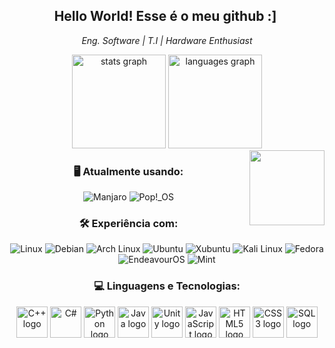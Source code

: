 <h2 style="text-align: center;">Hello World! Esse é o meu github :] ‍️</h2>
<p style="text-align: center;"><em>Eng. Software | T.I | Hardware Enthusiast </em></p>

<div style="text-align: center;">
  <img src="https://github-readme-stats.vercel.app/api?username=luizhc06&hide_title=false&hide_rank=false&show_icons=true&include_all_commits=true&count_private=true&disable_animations=false&theme=dracula&locale=en&hide_border=false" height="150" alt="stats graph" />
  <img src="https://github-readme-stats.vercel.app/api/top-langs?username=luizhc06&locale=en&hide_title=false&layout=compact&card_width=320&langs_count=5&theme=dracula&hide_border=false" height="150" alt="languages graph" />
</div>

<img align="right" height="120" src="https://media1.tenor.com/m/GOabrbLMl4AAAAAd/plink-cat-plink.gif" />

<div style="text-align: center;">
  <h3>🖥️ Atualmente usando:</h3>
  <img src="https://img.shields.io/badge/Manjaro-35BF5C?style=for-the-badge&logo=manjaro&logoColor=white" alt="Manjaro" />
  <img src="https://img.shields.io/badge/Pop!_OS-48B9C7?style=for-the-badge&logo=popos&logoColor=white" alt="Pop!_OS" />
</div>

<div style="text-align: center;">
  <h3>🛠️ Experiência com:</h3>
  <img src="https://img.shields.io/badge/Linux-FCC624?style=for-the-badge&logo=linux&logoColor=black" alt="Linux" />
  <img src="https://img.shields.io/badge/Debian-A81D33?style=for-the-badge&logo=debian&logoColor=white" alt="Debian" />
  <img src="https://img.shields.io/badge/Arch_Linux-1793D1?style=for-the-badge&logo=arch-linux&logoColor=white" alt="Arch Linux" />
  <img src="https://img.shields.io/badge/Ubuntu-E95420?style=for-the-badge&logo=ubuntu&logoColor=white" alt="Ubuntu" />
  <img src="https://img.shields.io/badge/Xubuntu-0078C8?style=for-the-badge&logo=xubuntu&logoColor=white" alt="Xubuntu" />
  <img src="https://img.shields.io/badge/Kali_Linux-557C94?style=for-the-badge&logo=kali-linux&logoColor=white" alt="Kali Linux" />
  <img src="https://img.shields.io/badge/Fedora-294172?style=for-the-badge&logo=fedora&logoColor=white" alt="Fedora" />
  <img src="https://img.shields.io/badge/EndeavourOS-7C1F8E?style=for-the-badge&logo=endeavouros&logoColor=white" alt="EndeavourOS" />
  <img src="https://img.shields.io/badge/Mint-87CF3E?style=for-the-badge&logo=linux-mint&logoColor=white" alt="Mint" />
</div>

<div style="text-align: center;">
  <h3>💻 Linguagens e Tecnologias:</h3>
  <img src="https://cdn.jsdelivr.net/gh/devicons/devicon@latest/icons/cplusplus/cplusplus-original.svg" height="50" alt="C++ logo" />
  <img src="https://cdn.jsdelivr.net/gh/devicons/devicon/icons/csharp/csharp-original.svg" height="50" alt="C#" />
  <img src="https://cdn.jsdelivr.net/gh/devicons/devicon@latest/icons/python/python-original.svg" height="50" alt="Python logo" />
  <img src="https://cdn.jsdelivr.net/gh/devicons/devicon@latest/icons/java/java-original-wordmark.svg" height="50" alt="Java logo" />
  <img src="https://cdn.jsdelivr.net/gh/devicons/devicon@latest/icons/unity/unity-original.svg" height="50" alt="Unity logo" />
  <img src="https://cdn.jsdelivr.net/gh/devicons/devicon@latest/icons/javascript/javascript-original.svg" height="50" alt="JavaScript logo" />
  <img src="https://cdn.jsdelivr.net/gh/devicons/devicon/icons/html5/html5-original.svg" height="50" alt="HTML5 logo" />
  <img src="https://cdn.jsdelivr.net/gh/devicons/devicon/icons/css3/css3-original.svg" height="50" alt="CSS3 logo" />
  <img src="https://cdn.jsdelivr.net/gh/devicons/devicon@latest/icons/mysql/mysql-original-wordmark.svg" height="50" alt="SQL logo" />
</div>
